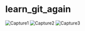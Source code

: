 # learn_git_again

![Capture1](https://user-images.githubusercontent.com/93405720/140287758-e68840e5-1921-4da6-91fb-6a399cb71e77.PNG)
![Capture2](https://user-images.githubusercontent.com/93405720/140287778-104fe66e-f89f-4770-af07-279ead776c4e.PNG)
![Capture3](https://user-images.githubusercontent.com/93405720/140287786-800b3617-036c-41c8-8cf2-7c4ec3c4b50c.PNG)
